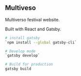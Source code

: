 ## Multiveso

Multiverso festival website.

Built with React and Gatsby.

```bash
# install gatsby
`npm install --global gatsby-cli`

# Develop mode
`gatsby develop`

# Build for production
gatsby build
```
